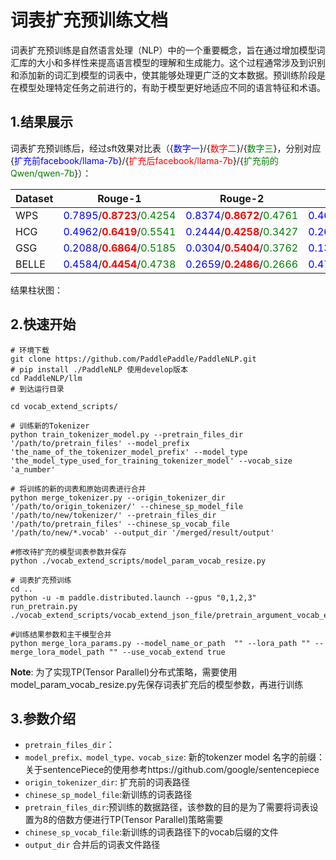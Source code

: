 # 词表扩充预训练文档

词表扩充预训练是自然语言处理（NLP）中的一个重要概念，旨在通过增加模型词汇库的大小和多样性来提高语言模型的理解和生成能力。这个过程通常涉及到识别和添加新的词汇到模型的词表中，使其能够处理更广泛的文本数据。预训练阶段是在模型处理特定任务之前进行的，有助于模型更好地适应不同的语言特征和术语。

## 1.结果展示
词表扩充预训练后，经过sft效果对比表（{<font color=Blue>数字一</font>}/{<font color=Red>数字二</font>}/{<font color=Green>数字三</font>}，分别对应{<font color=Blue>扩充前facebook/llama-7b</font>}/{<font color=Red>扩充后facebook/llama-7b</font>}/{<font color=Green>扩充前的Qwen/qwen-7b</font>}）：


| Dataset | Rouge-1 | Rouge-2 | Rouge-L | BLEU-4 |
| --- | --- | --- | --- | --- |
|WPS|<font color=Blue>0.7895</font>/<font color=Red>**0.8723**</font>/<font color=Green>0.4254</font>|<font color=Blue>0.8374</font>/<font color=Red>**0.8672**</font>/<font color=Green>0.4761</font>|<font color=Blue>0.4661</font>/<font color=Red>**0.9673**</font>/<font color=Green>0.3572</font>|<font color=Blue>0.9080</font>/<font color=Red>**0.9146**</font>/<font color=Green>0.5687</font>|
|HCG|<font color=Blue>0.4962</font>/<font color=Red>**0.6419**</font>/<font color=Green>0.5541</font>|<font color=Blue>0.2444</font>/<font color=Red>**0.4258**</font>/<font color=Green>0.3427</font>|<font color=Blue>0.2601</font>/<font color=Red>**0.3958**</font>/<font color=Green>0.2137</font>|<font color=Blue>0.1939</font>/<font color=Red>**0.3333**</font>/<font color=Green>0.1478</font>|
|GSG|<font color=Blue>0.2088</font>/<font color=Red>**0.6864**</font>/<font color=Green>0.5185</font>|<font color=Blue>0.0304</font>/<font color=Red>**0.5404**</font>/<font color=Green>0.3762</font>|<font color=Blue>0.1330</font>/<font color=Red>**0.5573**</font>/<font color=Green>0.3293</font>|<font color=Blue>0.0095</font>/<font color=Red>**0.5229**</font>/<font color=Green>0.2771</font>|
|BELLE|<font color=Blue>0.4584</font>/<font color=Red>**0.4454**</font>/<font color=Green>0.4738</font>|<font color=Blue>0.2659</font>/<font color=Red>**0.2486**</font>/<font color=Green>0.2666</font>|<font color=Blue>0.4702</font>/<font color=Red>**0.4746**</font>/<font color=Green>0.2785</font>|<font color=Blue>0.2400</font>/<font color=Red>**0.2203**</font>/<font color=Green>0.1768</font>|

结果柱状图：

## 2.快速开始
```shell
# 环境下载
git clone https://github.com/PaddlePaddle/PaddleNLP.git
# pip install ./PaddleNLP 使用develop版本
cd PaddleNLP/llm
# 到达运行目录

cd vocab_extend_scripts/

# 训练新的Tokenizer
python train_tokenizer_model.py --pretrain_files_dir '/path/to/pretrain_files' --model_prefix 'the_name_of_the_tokenizer_model_prefix' --model_type 'the_model_type_used_for_training_tokenizer_model' --vocab_size 'a_number'

# 将训练的新的词表和原始词表进行合并
python merge_tokenizer.py --origin_tokenizer_dir '/path/to/origin_tokenizer/' --chinese_sp_model_file '/path/to/new/tokenizer/' --pretrain_files_dir '/path/to/pretrain_files' --chinese_sp_vocab_file '/path/to/new/*.vocab' --output_dir '/merged/result/output'

#修改待扩充的模型词表参数并保存
python ./vocab_extend_scripts/model_param_vocab_resize.py

# 词表扩充预训练
cd ..
python -u -m paddle.distributed.launch --gpus "0,1,2,3" run_pretrain.py ./vocab_extend_scripts/vocab_extend_json_file/pretrain_argument_vocab_extend.json

#训练结果参数和主干模型合并
python merge_lora_params.py --model_name_or_path  "" --lora_path "" --merge_lora_model_path "" --use_vocab_extend true
```
**Note**: 为了实现TP(Tensor Parallel)分布式策略，需要使用model_param_vocab_resize.py先保存词表扩充后的模型参数，再进行训练

## 3.参数介绍
- `pretrain_files_dir`：
- `model_prefix、model_type、vocab_size`: 新的tokenzer model 名字的前缀：关于sentencePiece的使用参考https://github.com/google/sentencepiece
- `origin_tokenizer_dir`: 扩充前的词表路径
- `chinese_sp_model_file`:新训练的词表路径
- `pretrain_files_dir`:预训练的数据路径，该参数的目的是为了需要将词表设置为8的倍数方便进行TP(Tensor Parallel)策略需要
- `chinese_sp_vocab_file`:新训练的词表路径下的vocab后缀的文件
- `output_dir` 合并后的词表文件路径